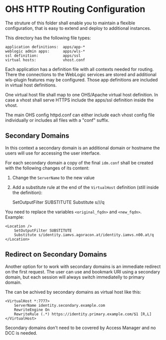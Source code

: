 OHS HTTP Routing Configuration
==============================

The struture of this folder shall enable you to maintain a flexible 
configuration, that is easy to extend and deploy to additional
instances.

This directory has the following file types:

    application definitions:  apps/app-*
    weblogic admin apps:      apps/wls-*
    ssl definition:           apps/ssl
    virtual hosts:            vhost.conf

Each application has a definition file with all contexts needed for
routing. There the connections to the WebLogic services are stored and
additional wls-plugin features may be configured.  Those app definitions 
are included in virtual host definitions.

One virtual host file shall map to one OHS/Apache virtual host
definition. In case a vhost shall serve HTTPS include the apps/ssl 
definition inside the vhost.

The main OHS config httpd.conf can either include each vhost config 
file individually or includes all files with a "conf" suffix.


Secondary Domains
-----------------

In this context a secondary domain is an additional domain or hostname
the users will use for accessing the user interface.

For each secondary domain a copy of the final `idm.conf` shall be
created with the following changes of its content:

1. Change the `ServerName` to the new value

2. Add a substitute rule at the end of the `VirtualHost` definition
   (still inside the definition):

    <Location />
        SetOutputFilter SUBSTITUTE
        Substitute s/<original_fqdn>/<new_fqdn>/q
    </Location>

You need to replace the variables `<original_fqdn>` and `<new_fqdn>`.
Example:

    <Location />
        SetOutputFilter SUBSTITUTE
        Substitute s/identity.iamvs.agoracon.at/identity.iamvs.n00.at/q
    </Location>


Redirect on Secondary Domains
-----------------------------

Another option for to work with secondary domains is an immediate
redirect on the first request.  The user can use and bookmark URI using
a secondary domain, but each session will always switch immediatelly to
primary domain.

The can be achived by secondary domains as virtual host like this:


    <VirtualHost *:7777>
        ServerName identity.secondary.example.com
        RewriteEngine On
        RewriteRule (.*) https://identity.primary.example.com/$1 [R,L]
    </VirtualHost>

Secondary domains don't need to be covered by Access Manager and no DCC
is needed.

